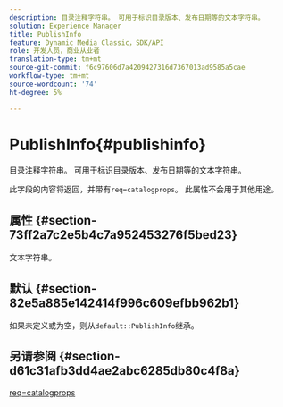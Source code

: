 ```yaml
---
description: 目录注释字符串。 可用于标识目录版本、发布日期等的文本字符串。
solution: Experience Manager
title: PublishInfo
feature: Dynamic Media Classic，SDK/API
role: 开发人员，商业从业者
translation-type: tm+mt
source-git-commit: f6c97606d7a4209427316d7367013ad9585a5cae
workflow-type: tm+mt
source-wordcount: '74'
ht-degree: 5%

---
```



# PublishInfo{#publishinfo}

目录注释字符串。 可用于标识目录版本、发布日期等的文本字符串。

此字段的内容将返回，并带有`req=catalogprops`。 此属性不会用于其他用途。

## 属性 {#section-73ff2a7c2e5b4c7a952453276f5bed23}

文本字符串。

## 默认 {#section-82e5a885e142414f996c609efbb962b1}

如果未定义或为空，则从`default::PublishInfo`继承。

## 另请参阅 {#section-d61c31afb3dd4ae2abc6285db80c4f8a}

[req=catalogprops](../../../../../is-api/http-ref/image-serving-api-ref/c-http-protocol-reference/c-command-reference/r-req/r-catalogprops.md#reference-d7f7438291dd44a1afb6963155625426)
